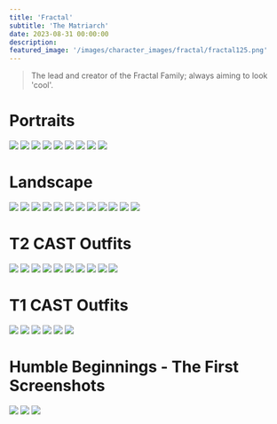 ```yaml
---
title: 'Fractal'
subtitle: 'The Matriarch'
date: 2023-08-31 00:00:00
description: 
featured_image: '/images/character_images/fractal/fractal125.png'
---
```

> The lead and creator of the Fractal Family; always aiming to look 'cool'.

# Portraits

<div class="gallery" data-columns="4">
	<img src="/images/character_images/fractal/fractal125.png">
	<img src="/images/character_images/fractal/fractal124.jpg">
	<img src="/images/character_images/fractal/fractal122.png">
	<img src="/images/character_images/fractal/fractal116.png">
	<img src="/images/character_images/fractal/fractal112.png">
	<img src="/images/character_images/fractal/fractal111.png">
	<img src="/images/character_images/fractal/fractal87.png">
	<img src="/images/character_images/fractal/fractal103.png">
	<img src="/images/character_images/fractal/fractal78.png">
</div>

# Landscape

<div class="gallery" data-columns="4">
	<img src="/images/character_images/fractal/fractal110_logo.png">
	<img src="/images/character_images/fractal/fractal109.png">
	<img src="/images/character_images/fractal/fractal107.png">
	<img src="/images/character_images/fractal/fractal102.png">
	<img src="/images/character_images/fractal/fractal99.png">
	<img src="/images/character_images/fractal/fractal98.png">
	<img src="/images/character_images/fractal/fractal94.png">
	<img src="/images/character_images/fractal/fractal76_1.png">
	<img src="/images/character_images/fractal/fractal75.png">
	<img src="/images/character_images/fractal/fractal72.png">
	<img src="/images/character_images/fractal/fractal68.png">
	<img src="/images/character_images/fractal/fractal24.png">
</div>

# T2 CAST Outfits

<div class="gallery" data-columns="4">
	<img src="/images/character_images/casts/fractalcast25.png">
	<img src="/images/character_images/casts/fractalcast24.png">
	<img src="/images/character_images/casts/fractalcast22.png">
	<img src="/images/character_images/casts/fractalcast18.png">
	<img src="/images/character_images/casts/fractalcast17.png">
	<img src="/images/character_images/casts/fractalcast16.png">
	<img src="/images/character_images/casts/fractalcast15.png">
	<img src="/images/character_images/casts/fractalcast14_2.png">
	<img src="/images/character_images/casts/fractalcast7.png">
	<img src="/images/character_images/casts/fractalcast2.png">
</div>

# T1 CAST Outfits

<div class="gallery" data-columns="4">
	<img src="/images/character_images/casts/fractalcast23.png">
	<img src="/images/character_images/casts/fractalcast11.png">
	<img src="/images/character_images/casts/fratcalcast19_1.png">
	<img src="/images/character_images/casts/fractalcast21.png">
	<img src="/images/character_images/casts/fractalcast10.png">
	<img src="/images/character_images/casts/fractalcast0.png">
</div>

# Humble Beginnings - The First Screenshots

<div class="gallery" data-columns="4">
	<img src="/images/character_images/fractal/fractal10.png">
	<img src="/images/character_images/fractal/fractal_1.png">
	<img src="/images/character_images/fractal/fractal6.png">
</div>
<!---
![](/images/demo/landscape-01.jpg)

## Demo content

This page is a demo that shows everything you can do inside portfolio and blog posts.

We've included everything you need to create engaging posts about your work, and show off your case studies in a beautiful way.

**Obviously,** we’ve styled up *all the basic* text formatting options [available in markdown](https://github.com/adam-p/markdown-here/wiki/Markdown-Cheatsheet).

You can create lists:

* Simple bulleted lists
* Like this one
* Are cool

And:

1. Numbered lists
2. Like this other one
3. Are great too

You can also add blockquotes, which are shown at a larger width to help break up the layout and draw attention to key parts of your content:

> “Simple can be harder than complex: You have to work hard to get your thinking clean to make it simple. But it’s worth it in the end because once you get there, you can move mountains.”

The theme also supports markdown tables:

| Item                 | Author        | Supports tables? | Price |
|----------------------|---------------|------------------|-------|
| Duet Jekyll Theme    | Jekyll Themes | Yes              | $49   |
| Index Jekyll Theme   | Jekyll Themes | Yes              | $49   |
| Journal Jekyll Theme | Jekyll Themes | Yes              | $49   |

And footnotes[^1], which link to explanations[^2] at the bottom of the page[^3].

[^1]: Beautiful modern, minimal theme design.
[^2]: Powerful features to show off your work.
[^3]: Maintained and supported by the theme developer.

You can throw in some horizontal rules too:

---

### Image galleries

Here's a really neat custom feature we added – galleries:

<div class="gallery" data-columns="3">
	<img src="/images/demo/square-01.jpg">
	<img src="/images/demo/portrait-02.jpg">
	<img src="/images/demo/square-02.jpg">
	<img src="/images/demo/square-03.jpg">
	<img src="/images/demo/square-04.jpg">
	<img src="/images/demo/landscape-05.jpg">
</div>

Inspired by the Galleries feature from WordPress, we've made it easy to create grid layouts for your images. Just use a bit of simple HTML in your post to create a masonry grid image layout:

```html
<div class="gallery" data-columns="3">
    <img src="/images/demo/square-01.jpg">
    <img src="/images/demo/portrait-02.jpg">
    <img src="/images/demo/square-02.jpg">
    <img src="/images/demo/square-03.jpg">
    <img src="/images/demo/square-04.jpg">
    <img src="/images/demo/landscape-05.jpg">
</div>
```

*See what we did there? Code and syntax highlighting is built-in too!*

Change the number inside the 'columns' setting to create different types of gallery for all kinds of purposes. You can even click on each image to seamlessly enlarge it on the page.

---

### Image carousels

Here's another gallery with only one column, which creates a carousel slide-show instead.

A nice little feature: the carousel only advances when it is in view, so your visitors won't scroll down to find it half way through your images.

<div class="gallery" data-columns="1">
	<img src="/images/demo/landscape-02.jpg">
	<img src="/images/demo/landscape-03.jpg">
	<img src="/images/demo/landscape-04.jpg">
</div>

### What about videos?

Videos are an awesome way to show off your work in a more engaging and personal way, and we’ve made sure they work great on our themes. Just paste an embed code from YouTube or Vimeo, and the theme makes sure it displays perfectly:

<iframe src="https://player.vimeo.com/video/107469489" width="640" height="360" frameborder="0" allowfullscreen></iframe>

---

## Pretty cool, huh?

We've packed this theme with powerful features to show off your work.

Why not put them to use on your new portfolio?

<a href="https://jekyllthemes.io/theme/board-portfolio-jekyll-theme" class="button button--large">Get This Theme</a> --->